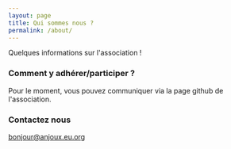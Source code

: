 ```yaml
---
layout: page
title: Qui sommes nous ?
permalink: /about/
---
```


Quelques informations sur l'association !

### Comment y adhérer/participer ?

Pour le moment, vous pouvez communiquer via la page github de l'association.

### Contactez nous

[bonjour@anjoux.eu.org](mailto:bonjour@anjoux.eu.org)
